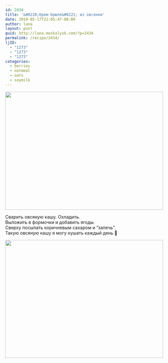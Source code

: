 ```yaml
---
id: 2434
title: '&#8220;Крем брюле&#8221; из овсянки'
date: 2010-05-17T22:05:47-08:00
author: lana
layout: post
guid: http://lana.moskalyuk.com/?p=2434
permalink: /recipe/2434/
ljID:
  - "1273"
  - "1273"
  - "1273"
categories:
  - berries
  - oatmeal
  - oats
  - soymilk
---
```

<img loading="lazy" class="alignnone" title="Oatmeal" src="http://farm5.static.flickr.com/4055/4617973290_379112b506.jpg" alt="" width="500" height="375" />

Сварить овсяную кашу. Охладить.  
Выложить в формочки и добавить ягоды.  
Сверху посыпать коричневым сахаром и &#8220;запечь&#8221;.  
Такую овсяную кашу я могу кушать каждый день 🙂

<img loading="lazy" class="alignnone" title="Oatmeal" src="http://farm5.static.flickr.com/4011/4617971738_03c66c5c2f.jpg" alt="" width="500" height="375" />